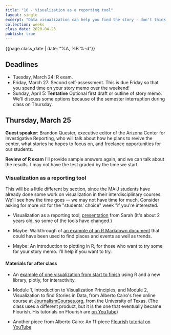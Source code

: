 ```yaml
---
title: "10 - Visualization as a reporting tool"
layout: single
excerpt: "Data visualization can help you find the story - don't think of it as just something for publication."
collection: weeks
class_date: 2020-04-23
publish: true
---
```

{{page.class_date | date: "%A, %B %-d"}}


## Deadlines

* Tuesday, March 24: R exam.
* Friday, March 27: Second self-assessment. This is due Friday so that you spend time on your story memo over the weekend!
* Sunday, April 5: **Tentative** Optional first draft or outline of story memo. We'll discuss some options because of the semester interruption during class on Thursday.

## Thursday, March 25

**Guest speaker**: Brandon Quester, executive editor of the Arizona Center for Investigative Reporting, who will talk about how he plans to revive the center, what stories he hopes to focus on, and freelance opportunities for our students.

**Review of R exam** I'll provide sample answers again, and we can talk about the results. I may not have the test graded by the time we start.

### Visualization as a reporting tool

This will be a little different by section, since the MAIJ students have already done some work on visualization in their interdisciplinary courses. We'll see how the time goes -- we may not have time for much. Consider asking for more viz for the "students' choice" week "if you're interested.

* Visualization as a reporting tool, [presentation](https://cronkitedata.github.io/cronkite-docs/assets/docs/reportingviz_2018.pdf) from Sarah (It's about 2 years old, so some of the tools have changed.)

* Maybe: Walkthrough of [an example of an R Markdown document](https://cronkitedata.github.io/rstudyguide/A4-fema-summaries.html) that could have been used to find places and events as well as trends.

* Maybe: An introduction to plotting in R, for those who want to try some for your story memo. I'll help if you want to try.

#### Materials for after class

* An [example of one visualization from start to finish]({{cdocs}}/r-stats/04-ggplot-intro.html) using R and a new library, plotly, for  interactivity.

* Module 1, Introduction to Visualization Principles, and Module 2, Visualization to find Stories in Data, from Alberto Cairo's free online course at [JournalismCourses.org](https://journalismcourses.org/data-viz-course-material.html), from the University of Texas. (The class uses a different product, but it is the one that eventually became Flourish. His tutorials on Flourish are [on YouTube](https://www.youtube.com/playlist?list=PLI0e4-ERAU-M-I9FuNxirXWdhYkR0_G_x))

* Another piece from Alberto Cairo: An 11-piece [Flourish](https://flourish.studio) [tutorial on YouTube](https://www.youtube.com/playlist?list=PLI0e4-ERAU-M-I9FuNxirXWdhYkR0_G_x)
